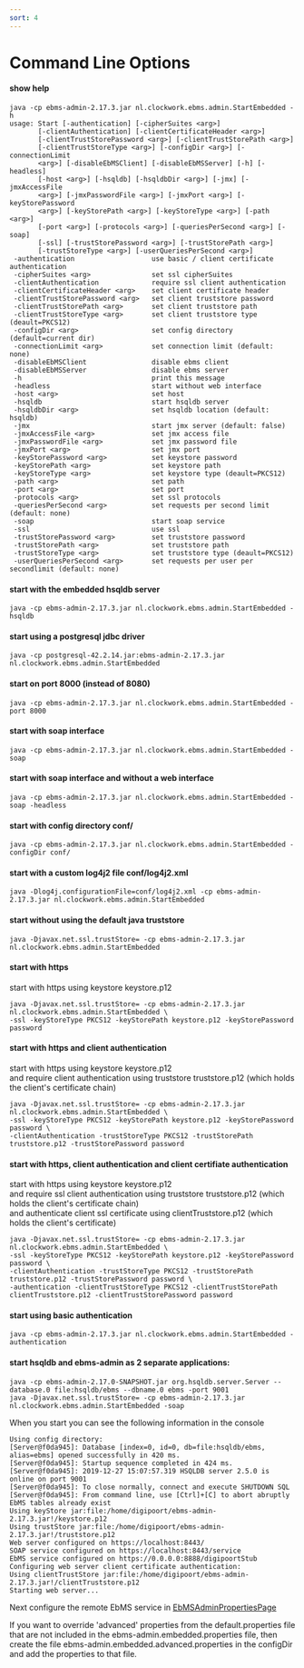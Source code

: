 ```yaml
---
sort: 4
---
```


# Command Line Options

#### show help
```
java -cp ebms-admin-2.17.3.jar nl.clockwork.ebms.admin.StartEmbedded -h  
usage: Start [-authentication] [-cipherSuites <arg>]  
       [-clientAuthentication] [-clientCertificateHeader <arg>]  
       [-clientTrustStorePassword <arg>] [-clientTrustStorePath <arg>]  
       [-clientTrustStoreType <arg>] [-configDir <arg>] [-connectionLimit  
       <arg>] [-disableEbMSClient] [-disableEbMSServer] [-h] [-headless]  
       [-host <arg>] [-hsqldb] [-hsqldbDir <arg>] [-jmx] [-jmxAccessFile  
       <arg>] [-jmxPasswordFile <arg>] [-jmxPort <arg>] [-keyStorePassword  
       <arg>] [-keyStorePath <arg>] [-keyStoreType <arg>] [-path <arg>]  
       [-port <arg>] [-protocols <arg>] [-queriesPerSecond <arg>] [-soap]  
       [-ssl] [-trustStorePassword <arg>] [-trustStorePath <arg>]  
       [-trustStoreType <arg>] [-userQueriesPerSecond <arg>]  
 -authentication                   use basic / client certificate authentication  
 -cipherSuites <arg>               set ssl cipherSuites  
 -clientAuthentication             require ssl client authentication  
 -clientCertificateHeader <arg>    set client certificate header  
 -clientTrustStorePassword <arg>   set client truststore password  
 -clientTrustStorePath <arg>       set client truststore path  
 -clientTrustStoreType <arg>       set client truststore type (deault=PKCS12)  
 -configDir <arg>                  set config directory (default=current dir)  
 -connectionLimit <arg>            set connection limit (default: none)  
 -disableEbMSClient                disable ebms client  
 -disableEbMSServer                disable ebms server  
 -h                                print this message  
 -headless                         start without web interface  
 -host <arg>                       set host  
 -hsqldb                           start hsqldb server  
 -hsqldbDir <arg>                  set hsqldb location (default: hsqldb)  
 -jmx                              start jmx server (default: false)  
 -jmxAccessFile <arg>              set jmx access file  
 -jmxPasswordFile <arg>            set jmx password file  
 -jmxPort <arg>                    set jmx port  
 -keyStorePassword <arg>           set keystore password  
 -keyStorePath <arg>               set keystore path  
 -keyStoreType <arg>               set keystore type (deault=PKCS12)  
 -path <arg>                       set path  
 -port <arg>                       set port  
 -protocols <arg>                  set ssl protocols  
 -queriesPerSecond <arg>           set requests per second limit (default: none)  
 -soap                             start soap service  
 -ssl                              use ssl  
 -trustStorePassword <arg>         set truststore password  
 -trustStorePath <arg>             set truststore path  
 -trustStoreType <arg>             set truststore type (deault=PKCS12)  
 -userQueriesPerSecond <arg>       set requests per user per secondlimit (default: none)  

```

#### start with the embedded hsqldb server
```
java -cp ebms-admin-2.17.3.jar nl.clockwork.ebms.admin.StartEmbedded -hsqldb
```
#### start using a postgresql jdbc driver
```
java -cp postgresql-42.2.14.jar:ebms-admin-2.17.3.jar nl.clockwork.ebms.admin.StartEmbedded
```
#### start on port 8000 (instead of 8080)
```
java -cp ebms-admin-2.17.3.jar nl.clockwork.ebms.admin.StartEmbedded -port 8000
```
#### start with soap interface
```
java -cp ebms-admin-2.17.3.jar nl.clockwork.ebms.admin.StartEmbedded -soap
```
#### start with soap interface and without a web interface
```
java -cp ebms-admin-2.17.3.jar nl.clockwork.ebms.admin.StartEmbedded -soap -headless
```
#### start with config directory conf/
```
java -cp ebms-admin-2.17.3.jar nl.clockwork.ebms.admin.StartEmbedded -configDir conf/
```
#### start with a custom log4j2 file conf/log4j2.xml
```
java -Dlog4j.configurationFile=conf/log4j2.xml -cp ebms-admin-2.17.3.jar nl.clockwork.ebms.admin.StartEmbedded
```
#### start without using the default java truststore
```
java -Djavax.net.ssl.trustStore= -cp ebms-admin-2.17.3.jar nl.clockwork.ebms.admin.StartEmbedded
```
#### start with https
start with https using keystore keystore.p12  
```
java -Djavax.net.ssl.trustStore= -cp ebms-admin-2.17.3.jar nl.clockwork.ebms.admin.StartEmbedded \
-ssl -keyStoreType PKCS12 -keyStorePath keystore.p12 -keyStorePassword password
```
#### start with https and client authentication
start with https using keystore keystore.p12  
and require client authentication using truststore truststore.p12 (which holds the client's certificate chain)  
```
java -Djavax.net.ssl.trustStore= -cp ebms-admin-2.17.3.jar nl.clockwork.ebms.admin.StartEmbedded \
-ssl -keyStoreType PKCS12 -keyStorePath keystore.p12 -keyStorePassword password \
-clientAuthentication -trustStoreType PKCS12 -trustStorePath truststore.p12 -trustStorePassword password
```
#### start with https, client authentication and client certifiate authentication
start with https using keystore keystore.p12  
and require ssl client authentication using truststore truststore.p12 (which holds the client's certificate chain)  
and authenticate client ssl certificate using clientTruststore.p12 (which holds the client's certificate)  

```
java -Djavax.net.ssl.trustStore= -cp ebms-admin-2.17.3.jar nl.clockwork.ebms.admin.StartEmbedded \
-ssl -keyStoreType PKCS12 -keyStorePath keystore.p12 -keyStorePassword password \
-clientAuthentication -trustStoreType PKCS12 -trustStorePath truststore.p12 -trustStorePassword password \
-authentication -clientTrustStoreType PKCS12 -clientTrustStorePath clientTruststore.p12 -clientTrustStorePassword password
```
#### start using basic authentication
```
java -cp ebms-admin-2.17.3.jar nl.clockwork.ebms.admin.StartEmbedded -authentication
```
#### start hsqldb and ebms-admin as 2 separate applications:
```
java -cp ebms-admin-2.17.0-SNAPSHOT.jar org.hsqldb.server.Server --database.0 file:hsqldb/ebms --dbname.0 ebms -port 9001
java -Djavax.net.ssl.trustStore= -cp ebms-admin-2.17.3.jar nl.clockwork.ebms.admin.StartEmbedded -soap
```
When you start you can see the following information in the console
```
Using config directory: 
[Server@f0da945]: Database [index=0, id=0, db=file:hsqldb/ebms, alias=ebms] opened successfully in 420 ms.
[Server@f0da945]: Startup sequence completed in 424 ms.
[Server@f0da945]: 2019-12-27 15:07:57.319 HSQLDB server 2.5.0 is online on port 9001
[Server@f0da945]: To close normally, connect and execute SHUTDOWN SQL
[Server@f0da945]: From command line, use [Ctrl]+[C] to abort abruptly
EbMS tables already exist
Using keyStore jar:file:/home/digipoort/ebms-admin-2.17.3.jar!/keystore.p12
Using trustStore jar:file:/home/digipoort/ebms-admin-2.17.3.jar!/truststore.p12
Web server configured on https://localhost:8443/
SOAP service configured on https://localhost:8443/service
EbMS service configured on https://0.0.0.0:8888/digipoortStub
Configuring web server client certificate authentication:
Using clientTrustStore jar:file:/home/digipoort/ebms-admin-2.17.3.jar!/clientTruststore.p12
Starting web server...
```
Next configure the remote EbMS service in [EbMSAdminPropertiesPage](https://localhost:8080/wicket/bookmarkable/nl.clockwork.ebms.admin.web.configuration.EbMSAdminPropertiesPage)

If you want to override 'advanced' properties from the default.properties file that are not included in the ebms-admin.embedded.properties file, then create the file ebms-admin.embedded.advanced.properties in the configDir and add the properties to that file.
